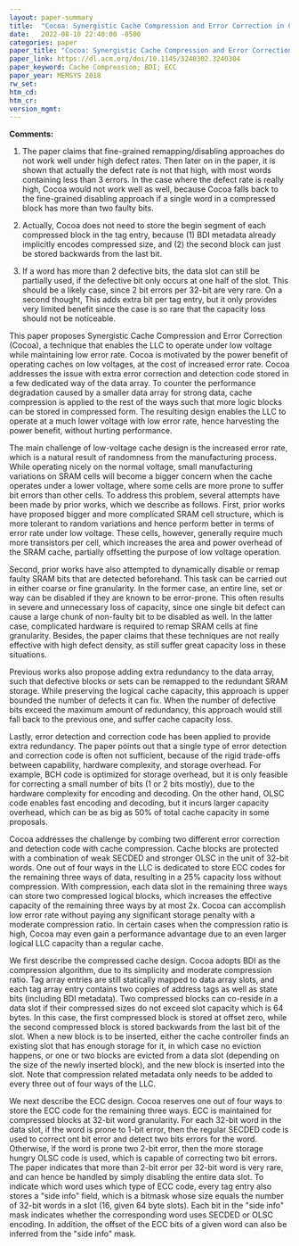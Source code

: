 ```yaml
---
layout: paper-summary
title:  "Cocoa: Synergistic Cache Compression and Error Correction in Capacity Sensitive Last Level Caches"
date:   2022-08-10 22:40:00 -0500
categories: paper
paper_title: "Cocoa: Synergistic Cache Compression and Error Correction in Capacity Sensitive Last Level Caches"
paper_link: https://dl.acm.org/doi/10.1145/3240302.3240304
paper_keyword: Cache Compression; BDI; ECC
paper_year: MEMSYS 2018
rw_set:
htm_cd:
htm_cr:
version_mgmt:
---
```


**Comments:**

1. The paper claims that fine-grained remapping/disabling approaches do not work well under high defect rates.
Then later on in the paper, it is shown that actually the defect rate is not that high, with most words containing
less than 3 errors.
In the case where the defect rate is really high, Cocoa would not work well as well, because Cocoa falls back to
the fine-grained disabling approach if a single word in a compressed block has more than two faulty bits.

2. Actually, Cocoa does not need to store the begin segment of each compressed block in the tag entry, because
(1) BDI metadata already implicitly encodes compressed size, and (2) the second block can just be stored backwards
from the last bit. 

3. If a word has more than 2 defective bits, the data slot can still be partially used, if the defective bit 
only occurs at one half of the slot. This should be a likely case, since 2 bit errors per 32-bit are very rare.
On a second thought, This adds extra bit per tag entry, but it only provides very limited benefit since 
the case is so rare that the capacity loss should not be noticeable.

This paper proposes Synergistic Cache Compression and Error Correction (Cocoa), a technique that enables the LLC
to operate under low voltage while maintaining low error rate.
Cocoa is motivated by the power benefit of operating caches on low voltages, at the cost of increased error rate.
Cocoa addresses the issue with extra error correction and detection code stored in a few dedicated way of the 
data array.
To counter the performance degradation caused by a smaller data array for strong data, cache compression is 
applied to the rest of the ways such that more logic blocks can be stored in compressed form.
The resulting design enables the LLC to operate at a much lower voltage with low error rate, hence harvesting
the power benefit, without hurting performance.

The main challenge of low-voltage cache design is the increased error rate, which is a natural result of 
randomness from the manufacturing process. While operating nicely on the normal voltage, small manufacturing 
variations on SRAM cells will become a bigger concern when the cache operates under a lower voltage, where some 
cells are more prone to suffer bit errors than other cells. 
To address this problem, several attempts have been made by prior works, which we describe as follows.
First, prior works have proposed bigger and more complicated SRAM cell structure, which is more tolerant to 
random variations and hence perform better in terms of error rate under low voltage. These cells, however,
generally require much more transistors per cell, which increases the area and power overhead of the SRAM
cache, partially offsetting the purpose of low voltage operation.

Second, prior works have also attempted to dynamically disable or remap faulty SRAM bits that are detected
beforehand. This task can be carried out in either coarse or fine granularity. In the former case, an entire line,
set or way can be disabled if they are known to be error-prone. This often results in severe and unnecessary 
loss of capacity, since one single bit defect can cause a large chunk of non-faulty bit to be disabled as well.
In the latter case, complicated hardware is required to remap SRAM cells at fine granularity. Besides, the paper
claims that these techniques are not really effective with high defect density, as still suffer great capacity 
loss in these situations.

Previous works also propose adding extra redundancy to the data array, such that defective blocks or sets can be 
remapped to the redundant SRAM storage.
While preserving the logical cache capacity, this approach is upper bounded the number of defects it can fix.
When the number of defective bits exceed the maximum amount of redundancy, this approach would still fall back
to the previous one, and suffer cache capacity loss.

Lastly, error detection and correction code has been applied to provide extra redundancy. 
The paper points out that a single type of error detection and correction code is often not sufficient, because of 
the rigid trade-offs between capability, hardware complexity, and storage overhead. 
For example, BCH code is optimized for storage overhead, but it is only feasible for correcting a small number of
bits (1 or 2 bits mostly), due to the hardware complexity for encoding and decoding.
On the other hand, OLSC code enables fast encoding and decoding, but it incurs larger capacity overhead, which can be
as big as 50% of total cache capacity in some proposals.

Cocoa addresses the challenge by combing two different error correction and detection code with cache compression. 
Cache blocks are protected with a combination of weak SECDED and stronger OLSC in the unit of 32-bit words.
One out of four ways in the LLC is dedicated to store ECC codes for the remaining three ways of data, resulting in 
a 25% capacity loss without compression.
With compression, each data slot in the remaining three ways can store two compressed logical blocks, which increases
the effective capacity of the remaining three ways by at most 2x.
Cocoa can accomplish low error rate without paying any significant storage penalty with a moderate compression ratio.
In certain cases when the compression ratio is high, Cocoa may even gain a performance advantage due to an even 
larger logical LLC capacity than a regular cache.

We first describe the compressed cache design. 
Cocoa adopts BDI as the compression algorithm, due to its simplicity and moderate compression ratio.
Tag array entries are still statically mapped to data array slots, and each tag array entry contains two
copies of address tags as well as state bits (including BDI metadata). 
Two compressed blocks can co-reside in a data slot if their compressed sizes do not exceed slot capacity which 
is 64 bytes. In this case, the first compressed block is stored at offset zero, while the second 
compressed block is stored backwards from the last bit of the slot.
When a new block is to be inserted, either the cache controller finds an existing slot that has enough storage
for it, in which case no eviction happens, or one or two blocks are evicted from a data 
slot (depending on the size of the newly inserted block), and the new block is inserted into the slot.
Note that compression related metadata only needs to be added to every three out of four ways of the LLC.

We next describe the ECC design.
Cocoa reserves one out of four ways to store the ECC code for the remaining three ways.
ECC is maintained for compressed blocks at 32-bit word granularity. 
For each 32-bit word in the data slot, if the word is prone to 1-bit error, then the regular SECDED code is used to
correct ont bit error and detect two bits errors for the word. 
Otherwise, if the word is prone two 2-bit error, then the more storage hungry OLSC code is used, which is capable of
correcting two bit errors. 
The paper indicates that more than 2-bit error per 32-bit word is very rare, and can hence be handled by simply 
disabling the entire data slot.
To indicate which word uses which type of ECC code, every tag entry also stores a "side info" field, which is a bitmask
whose size equals the number of 32-bit words in a slot (16, given 64 byte slots).
Each bit in the "side info" mask indicates whether the corresponding word uses SECDED or OLSC encoding.
In addition, the offset of the ECC bits of a given word can also be inferred from the "side info" mask.
